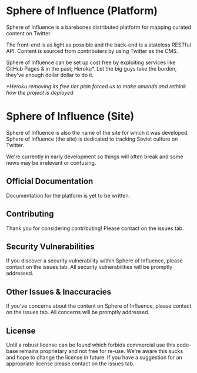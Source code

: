 

# Sphere of Influence (Platform)

Sphere of Influence is a barebones distributed platform for mapping curated content on Twitter. 

The front-end is as light as possible and the back-end is a stateless RESTful API.
Content is sourced from contributers by using Twitter as the CMS. 

Sphere of Influence can be set up cost free by exploiting services like GitHub Pages & in the past; Heroku*. Let the big guys take the burden, they've enough dollar dollar to do it.

_*Heroku removing its free tier plan forced us to make amends and rethink how the project is deployed._

# Sphere of Influence (Site)

Sphere of Influence is also the name of the site for which it was developed. Sphere of Influence (the site) is dedicated to tracking Soviet culture on Twitter. 

We're currently in early development so things will often break and some news may be irrelevant or confusing.


## Official Documentation

Documentation for the platform is yet to be written.

## Contributing

Thank you for considering contributing! Please contact on the issues tab.

## Security Vulnerabilities

If you discover a security vulnerability within Sphere of Influence, please contact on the issues tab. All security vulnerabilities will be promptly addressed.

## Other Issues & Inaccuracies 

If you've concerns about the content on Sphere of Influence, please contact on the issues tab. All concerns will be promptly addressed.

## License

Until a robust license can be found which forbids commercial use this code-base remains proprietary and not free for re-use. We're aware this sucks and hope to change the license in future. If you have a suggestion for an appropriate license please contact on the issues tab.
